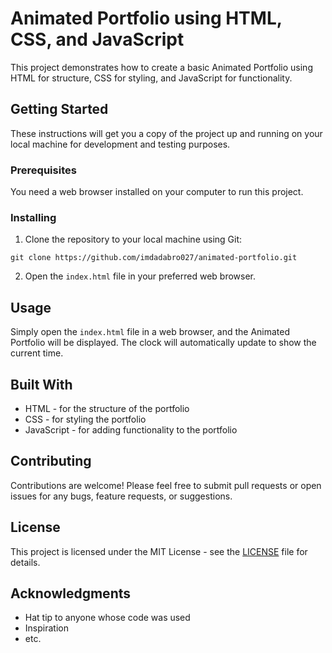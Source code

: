 # Animated Portfolio using HTML, CSS, and JavaScript

This project demonstrates how to create a basic Animated Portfolio using HTML for structure, CSS for styling, and JavaScript for functionality.

## Getting Started

These instructions will get you a copy of the project up and running on your local machine for development and testing purposes.

### Prerequisites

You need a web browser installed on your computer to run this project.

### Installing

1. Clone the repository to your local machine using Git:

```
git clone https://github.com/imdadabro027/animated-portfolio.git
```


2. Open the `index.html` file in your preferred web browser.

## Usage

Simply open the `index.html` file in a web browser, and the Animated Portfolio will be displayed. The clock will automatically update to show the current time.

## Built With

- HTML - for the structure of the portfolio
- CSS - for styling the portfolio
- JavaScript - for adding functionality to the portfolio

## Contributing

Contributions are welcome! Please feel free to submit pull requests or open issues for any bugs, feature requests, or suggestions.

## License

This project is licensed under the MIT License - see the [LICENSE](LICENSE) file for details.

## Acknowledgments

- Hat tip to anyone whose code was used
- Inspiration
- etc.


